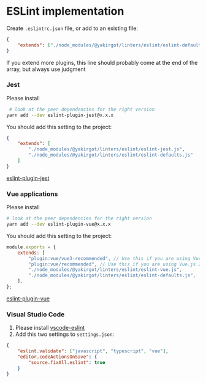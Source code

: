 # ESLint implementation

Create `.eslintrc.json` file, or add to an existing file:

```json
{
	"extends": ["./node_modules/@yakirgot/linters/eslint/eslint-defaults.js"]
}
```

If you extend more plugins, this line should probably come at the end of the array, but always use judgment

### Jest

Please install

```bash
 # look at the peer dependencies for the right version
yarn add --dev eslint-plugin-jest@x.x.x
```

You should add this setting to the project:

```json
{
	"extends": [
		"./node_modules/@yakirgot/linters/eslint/eslint-jest.js",
		"./node_modules/@yakirgot/linters/eslint/eslint-defaults.js"
	]
}
```

[eslint-plugin-jest](https://github.com/jest-community/eslint-plugin-jest)

### Vue applications

Please install

```bash
# look at the peer dependencies for the right version
yarn add --dev eslint-plugin-vue@x.x.x
```

You should add this setting to the project:

```js
module.exports = {
	extends: [
		"plugin:vue/vue3-recommended", // Use this if you are using Vue.js 3.x
		"plugin:vue/recommended", // Use this if you are using Vue.js 2.x
		"./node_modules/@yakirgot/linters/eslint/eslint-vue.js",
		"./node_modules/@yakirgot/linters/eslint/eslint-defaults.js",
	],
};
```

[eslint-plugin-vue](https://eslint.vuejs.org/rules/)

### Visual Studio Code

1. Please install [vscode-eslint](https://github.com/microsoft/vscode-eslint/)
2. Add this two settings to `settings.json`:

```json
{
	"eslint.validate": ["javascript", "typescript", "vue"],
	"editor.codeActionsOnSave": {
		"source.fixAll.eslint": true
	}
}
```
